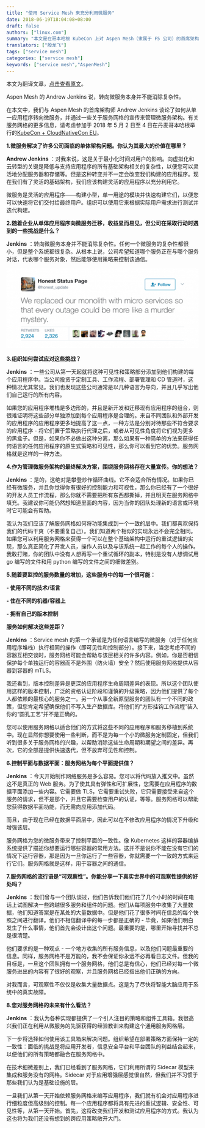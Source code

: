 ```yaml
---
title: "使用 Service Mesh 来充分利用微服务"
date: 2018-06-19T18:04:08+08:00
draft: false
authors: ["linux.com"]
summary: "本文是在哥本哈根 KubeCon 上对 Aspen Mesh（隶属于 F5 公司）的首席架构师 Andrew Jenkins 关于微服务和 Service Mesh 的采访。"
translators: ["殷龙飞"]
tags: ["service mesh"]
categories: ["service mesh"]
keywords: ["service mesh","AspenMesh"]
---
```


本文为翻译文章，[点击查看原文](https://www.linux.com/blog/event/kubecon/2018/4/making-most-out-microservices-service-mesh)。

Aspen Mesh 的 Andrew Jenkins 说，转向微服务本身并不能消除复杂性。

在本文中，我们与 Aspen Mesh 的首席架构师 Andrew Jenkins 谈论了如何从单一应用程序转向微服务，并通过一些关于服务网格的宣传来管理微服务架构。有关服务网格的更多信息，请考虑参加于 2018 年 5 月 2 日至 4 日在丹麦哥本哈根举行的[KubeCon + CloudNativeCon EU](https://events.linuxfoundation.org/events/kubecon-cloudnativecon-europe-2018/attend/register/)。

**1.微服务解决了许多公司面临的单体架构问题。你认为其最大的价值在哪里？**

**Andrew Jenkins** ：对我来说，这是关于最小化时间对用户的影响。向虚拟化和云转型的关键是降低与支持应用程序的所有基础架构相关的复杂性，以便您可以灵活地分配服务器和存储等。但是这种转变并不一定会改变我们构建的应用程序。现在我们有了灵活的基础架构，我们应该构建灵活的应用程序以充分利用它。

微服务是灵活的应用程序——构建小型，单一用途的模块并快速构建它们，以便您可以快速将它们交付给最终用户。组织可以使用它来根据实际用户需求进行测试并迭代构建。

**2.随着企业从单体应用程序向微服务迁移，收益显而易见，但公司在采取行动时遇到的一些挑战是什么？**

**Jenkins** ：转向微服务本身并不能消除复杂性。任何一个微服务的复杂性都很小，但是整个系统都很复杂。从根本上说，公司希望知道哪个服务正在与哪个服务对话，代表哪个服务对象，然后能够使用策略来控制该通信。

![](61411417ly1fsgj488frxj20ed05zgnh.jpg)

**3.组织如何尝试应对这些挑战？**

**Jenkins** ：一些公司从第一天起就将这种可见性和策略部分添加到他们构建的每个应用程序中。当公司投资于定制工具、工作流程、部署管理和 CD 管道时，这种情况尤其常见。我们也发现这些公司通常是以几种语言为导向，并且几乎写出他们自己运行的所有内容。

如果您的应用程序堆栈是多边形的，并且是新开发和迁移现有应用程序的组合，则很难证明将这些部分单独添加到每个应用程序是合理的。来自不同团队和外部开发的应用程序的应用程序更多地提高了这一点，一种方法是分别对待那些不符合要求的应用程序 - 将它们置于策略执行代理之后，或者从可见性角度将它们视为更多的黑盒子。但是，如果你不必做出这种分离，那么如果有一种简单的方法来获得任何语言的任何应用程序的原生式策略和可见性，那么你可以看到它的优势。服务网格就是这样的一种方法。

**4.作为管理微服务架构的最终解决方案，围绕服务网格存在大量宣传。你的想法？**

**Jenkins** ：是的，这绝对是攀登炒作循环曲线。它不会适合所有情况。如果你已经有微服务，并且你觉得你有很好的控制能力和可视性，那么你已经有了一个很好的开发人员工作流程，那么你就不需要把所有东西都撕掉，并且明天在服务网格中填充。我建议你可能仍然想知道里面的内容，因为当你的团队处理新的语言或环境时它可能会有帮助。

我认为我们应该了解服务网格如何将功能集成到一个一致的层中。我们都喜欢保持我们的代码干爽（不要重复自己）。我们知道两个相似的实现永远不会完全相同。如果您可以利用服务网格来获得一个可以在整个基础架构中运行的重试逻辑的实现，那么真正简化了开发人员，操作人员以及与该系统一起工作的每个人的操作。我敢打赌，你的团队中没有人想再写一个重试循环的副本，特别是没有人想调试用 go 编写的文件和用 python 编写的文件之间的细微差别。

**5.随着要监控的服务数量的增加，这些服务中的每一个很可能：**

**- 使用不同的技术/语言**

**- 住在不同的机器/容器上**

**- 拥有自己的版本控制**

**服务如何解决这些差距？**

**Jenkins** ：Service mesh 的第一个承诺是为任何语言编写的微服务（对于任何应用程序堆栈）执行相同的操作（即可见性和控制部分）。接下来，当您考虑不同的容器互相交谈时，服务网格可能会帮助与该层相关的许多内容。例如，你是否相信保护每个单独运行的容器而不是外围（防火墙）安全？然后使用服务网格提供从容器到容器的 mTLS。

我还看到，版本控制差异是更深的应用程序生命周期差异的表现。所以这个团队使用这样的版本控制，广泛的资格认证阶段和谨慎的升级策略，因为他们提供了每个人都依赖的最核心的服务之一。另一个从事全新原型服务的团队有一个不同的政策，但您肯定希望确保他们不写入生产数据库。将他们的“方形挂钩工作流程”装入你的“圆孔工艺”并不是正确的。

您可以使用服务网格以适合他们的方式将这些不同的应用程序和服务移植到系统中。现在显然你想要使用一些判断，而不是为每一个小的微服务定制固定，但我们听到很多关于服务网格的兴趣，以帮助消除这些生命周期和期望之间的差异。再次，它的全部是提供快速迭代，但不放弃可见性和控制。

**6.控制平面与数据平面：服务网格为每个平面提供值？**

**Jenkins** ：今天开始制作网络服务是多么容易。您可以将代码放入推文中。虽然这不是真正的 Web 服务。为了使其具有弹性和可扩展性，您需要在应用程序的数据平面添加一些内容。它需要做 TLS，它需要重试失败，它只需要接受来自这个服务的请求，但不是那个，并且它需要检查用户的认证，等等。服务网格可以帮助您获得数据平面功能，而无需向应用添加代码。

而且，由于现在已经在数据平面层中，因此可以在不修改应用程序的情况下升级和增强该层。

服务网格为您的微服务带来了控制平面的一致性。像 Kubernetes 这样的容器编排系统提供了描述你想要运行哪些容器的常用方法。这并不是说你不能在没有它们的情况下运行容器，那是因为一旦你运行了一些容器，你就需要一个一致的方式来运行它们。服务网格就是这样，用于容器之间的通信。

**7.服务网格的流行语是“可观察性”。你能分享一下真实世界中的可观察性提供的好处吗？**

**Jenkins** ：我们曾与一个团队谈过，他们告诉我们他们花了几个小时的时间在电话上试图解决一些跨越很多服务和组件的问题。他们从每项服务中收集了大量数据，他们知道答案是在某处的大量数据中。但是他们花了很多时间在信息的每个快照之间进行翻译。他们不相信翻译中的每一步都是正确的 - 毕竟，如果他们明白发生了什么事情，他们首先会设计出这个问题。最重要的是，哪里开始寻找并不总是很清楚。

他们要求的是一种观点 - 一个地方收集的所有服务信息，以及他们问题最重要的信息。同样，服务网格不是万能的，我不会保证你永远不必再看日志文件。但我的目标是，一旦这个团队拥有一个服务网格，他们总是有信心，他们已经对每一个微服务进出的内容有了很好的观察，并且服务网格已经指出他们正确的方向。

对我而言，可观察性不仅仅是收集大量数据点。这是为了尽快将智能大脑应用于系统中的真实故障。

**8.您对服务网格的未来有什么看法？**

**Jenkins** ：我认为各种实现都提供了一个引人注目的策略和组件工具箱。我很高兴我们正在利用从微服务的先驱获得的经验教训来构建这个通用服务网格层。

下一步将选择如何使用该工具箱来解决问题。组织希望在部署策略方面保持一定的一致性：面临的挑战是将应用开发者，信息安全平台和平台团队的利益结合起来，以便他们的所有策略都融合在服务网格中。

在技术细微差别上，我们已经看到了服务网格，它们利用所谓的 Sidecar 模型来集成和服务没有的网格。Sidecar 对于应用增强层感觉很自然，但我们并不习惯于那些我们认为是基础设施的层。

一旦我们从第一天开始依赖服务网格来编写应用程序，我们就有机会对应用程序进行细粒度但高级别的控制。每一个应用程序都将具有先进的重试逻辑、安全性、可见性等，从第一天开始。首先，这将改变我们开发和测试应用程序的方式。我认为这也将为我们还没有想到的跨应用策略敞开大门。
